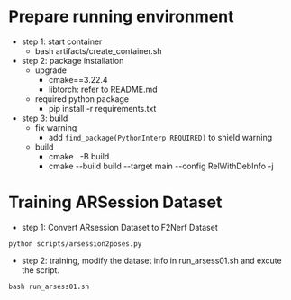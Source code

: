 # Prepare running environment

- step 1: start container
    - bash artifacts/create_container.sh 
- step 2: package installation
    - upgrade
        - cmake==3.22.4
        - libtorch: refer to README.md
    - required python package
        - pip install -r requirements.txt
- step 3: build
    - fix warning
        - add `find_package(PythonInterp REQUIRED)` to shield warning
    - build
        - cmake . -B build
        - cmake --build build --target main --config RelWithDebInfo -j

# Training ARSession Dataset

- step 1: Convert ARsession Dataset to F2Nerf Dataset
```
python scripts/arsession2poses.py
```

- step 2: training, modify the dataset info in run_arsess01.sh and excute the script.
```
bash run_arsess01.sh
```